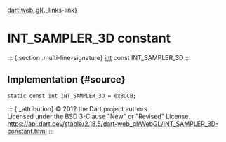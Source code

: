 [dart:web\_gl](../../dart-web_gl/dart-web_gl-library){._links-link}

INT\_SAMPLER\_3D constant
=========================

::: {.section .multi-line-signature}
[int](../../dart-core/int-class) const INT\_SAMPLER\_3D
:::

Implementation {#source}
--------------

``` {.language-dart data-language="dart"}
static const int INT_SAMPLER_3D = 0x8DCB;
```

::: {._attribution}
© 2012 the Dart project authors\
Licensed under the BSD 3-Clause \"New\" or \"Revised\" License.\
<https://api.dart.dev/stable/2.18.5/dart-web_gl/WebGL/INT_SAMPLER_3D-constant.html>
:::
